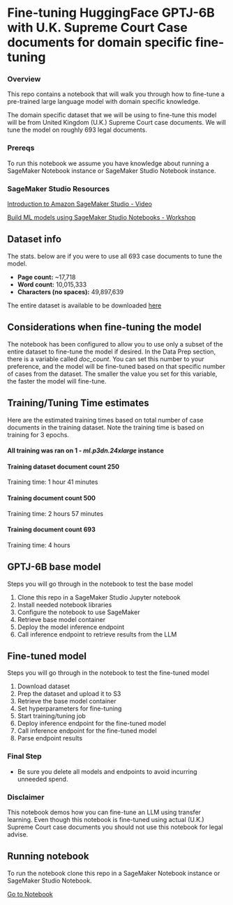 # Fine-tuning HuggingFace GPTJ-6B with U.K. Supreme Court Case documents for domain specific fine-tuning

### Overview

This repo contains a notebook that will walk you through how to fine-tune a pre-trained large language model with domain specific knowledge.

The domain specific dataset that we will be using to fine-tune this model will be from United Kingdom (U.K.) Supreme Court case documents. We will tune the model on roughly 693 legal documents.

### Prereqs

To run this notebook we assume you have knowledge about running a SageMaker Notebook instance or SageMaker Studio Notebook instance.

### SageMaker Studio Resources

[Introduction to Amazon SageMaker Studio - Video](https://www.youtube.com/watch?v=YcJAc-x8XLQ)

[Build ML models using SageMaker Studio Notebooks - Workshop](https://www.youtube.com/watch?v=1iSiN4sVMjE)

## Dataset info

The stats. below are if you were to use all 693 case documents to tune the model.

* <strong>Page count:</strong> ~17,718
* <strong>Word count:</strong> 10,015,333
* <strong>Characters (no spaces):</strong> 49,897,639

The entire dataset is available to be downloaded [here](https://zenodo.org/record/7152317#.ZCSfaoTMI2y)

## Considerations when fine-tuning the model

The notebook has been configured to allow you to use only a subset of the entire dataset to fine-tune the model if desired. In the Data Prep section, there is a variable called *doc_count*. You can set this number to your preference, and the model will be fine-tuned based on that specific number of cases from the dataset. The smaller the value you set for this variable, the faster the model will fine-tune.

## Training/Tuning Time estimates

Here are the estimated training times based on total number of case documents in the training dataset. Note the training time is based on training for 3 epochs.

#### All training was ran on 1 - *ml.p3dn.24xlarge* instance

#### <strong>Training dataset document count </strong> 250
Training time: 1 hour 41 minutes

#### <strong>Training document count</strong> 500
Training time: 2 hours 57 minutes

#### <strong>Training document count</strong> 693
Training time: 4 hours


## GPTJ-6B base model

Steps you will go through in the notebook to test the base model

1. Clone this repo in a SageMaker Studio Jupyter notebook
2. Install needed notebook libraries
3. Configure the notebook to use SageMaker
4. Retrieve base model container
5. Deploy the model inference endpoint
6. Call inference endpoint to retrieve results from the LLM

## Fine-tuned model

Steps you will go through in the notebook to test the fine-tuned model

1. Download dataset
2. Prep the dataset and upload it to S3
3. Retrieve the base model container
4. Set hyperparameters for fine-tuning
5. Start training/tuning job
6. Deploy inference endpoint for the fine-tuned model
7. Call inference endpoint for the fine-tuned model
8. Parse endpoint results

### Final Step

* Be sure you delete all models and endpoints to avoid incurring unneeded spend.

### Disclaimer
This notebook demos how you can fine-tune an LLM using transfer learning. Even though this notebook is fine-tuned using actual (U.K.) Supreme Court case documents you should not use this notebook for legal advise.

## Running notebook

To run the notebook clone this repo in a SageMaker Notebook instance or SageMaker Studio Notebook.

[Go to Notebook](src/fine_tuning.ipynb)
